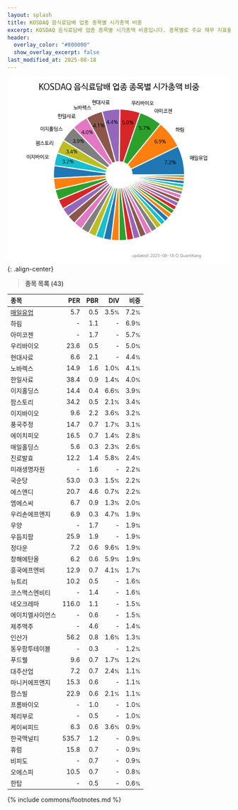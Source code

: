 ```yaml
---
layout: splash
title: KOSDAQ 음식료담배 업종 종목별 시가총액 비중
excerpt: KOSDAQ 음식료담배 업종 종목별 시가총액 비중입니다. 종목별로 주요 재무 지표를 함께 표시합니다.
header:
  overlay_color: "#800000"
  show_overlay_excerpt: false
last_modified_at: 2025-08-18
---
```



![KOSDAQ 음식료담배 업종 종목별 시가총액 비중](/stats/sector/images/kosdaq_업종_음식료담배_종목.png){: .align-center}


> **종목 목록 (43)**<a id="list"></a>

| **종목** | **PER** | **PBR** | **DIV** | **비중** |
| :------- | ------: | ------: | ------: | -------: |
| [매일유업](/267980/) | 5.7 | 0.5 | 3.5<small>%</small> | 7.2<small>%</small> |
| 하림 | - | 1.1 | - | 6.9<small>%</small> |
| 아미코젠 | - | 1.7 | - | 5.7<small>%</small> |
| 우리바이오 | 23.6 | 0.5 | - | 5.0<small>%</small> |
| 현대사료 | 6.6 | 2.1 | - | 4.4<small>%</small> |
| 노바렉스 | 14.9 | 1.6 | 1.0<small>%</small> | 4.1<small>%</small> |
| 한일사료 | 38.4 | 0.9 | 1.4<small>%</small> | 4.0<small>%</small> |
| 이지홀딩스 | 14.4 | 0.4 | 6.6<small>%</small> | 3.9<small>%</small> |
| 팜스토리 | 34.2 | 0.5 | 2.1<small>%</small> | 3.4<small>%</small> |
| 이지바이오 | 9.6 | 2.2 | 3.6<small>%</small> | 3.2<small>%</small> |
| 풍국주정 | 14.7 | 0.7 | 1.7<small>%</small> | 3.1<small>%</small> |
| 에이치피오 | 16.5 | 0.7 | 1.4<small>%</small> | 2.8<small>%</small> |
| 매일홀딩스 | 5.6 | 0.3 | 2.3<small>%</small> | 2.6<small>%</small> |
| 진로발효 | 12.2 | 1.4 | 5.8<small>%</small> | 2.4<small>%</small> |
| 미래생명자원 | - | 1.6 | - | 2.2<small>%</small> |
| 국순당 | 53.0 | 0.3 | 1.5<small>%</small> | 2.2<small>%</small> |
| 에스앤디 | 20.7 | 4.6 | 0.7<small>%</small> | 2.2<small>%</small> |
| 엠에스씨 | 6.7 | 0.9 | 1.3<small>%</small> | 2.0<small>%</small> |
| 우리손에프앤지 | 6.9 | 0.3 | 4.7<small>%</small> | 1.9<small>%</small> |
| 우양 | - | 1.7 | - | 1.9<small>%</small> |
| 우듬지팜 | 25.9 | 1.9 | - | 1.9<small>%</small> |
| 정다운 | 7.2 | 0.6 | 9.6<small>%</small> | 1.9<small>%</small> |
| 창해에탄올 | 6.2 | 0.6 | 5.9<small>%</small> | 1.9<small>%</small> |
| 흥국에프엔비 | 12.9 | 0.7 | 4.1<small>%</small> | 1.7<small>%</small> |
| 뉴트리 | 10.2 | 0.5 | - | 1.6<small>%</small> |
| 코스맥스엔비티 | - | 1.4 | - | 1.6<small>%</small> |
| 네오크레마 | 116.0 | 1.1 | - | 1.5<small>%</small> |
| 에이치엘사이언스 | - | 0.6 | - | 1.5<small>%</small> |
| 제주맥주 | - | 4.6 | - | 1.4<small>%</small> |
| 인산가 | 56.2 | 0.8 | 1.6<small>%</small> | 1.3<small>%</small> |
| 동우팜투테이블 | - | 0.3 | - | 1.2<small>%</small> |
| 푸드웰 | 9.6 | 0.7 | 1.7<small>%</small> | 1.2<small>%</small> |
| 대주산업 | 7.2 | 0.7 | 2.4<small>%</small> | 1.1<small>%</small> |
| 마니커에프앤지 | 15.3 | 0.6 | - | 1.1<small>%</small> |
| 팜스빌 | 22.9 | 0.6 | 2.1<small>%</small> | 1.1<small>%</small> |
| 프롬바이오 | - | 1.0 | - | 1.0<small>%</small> |
| 체리부로 | - | 0.5 | - | 1.0<small>%</small> |
| 케이씨피드 | 6.3 | 0.6 | 3.6<small>%</small> | 0.9<small>%</small> |
| 한국맥널티 | 535.7 | 1.2 | - | 0.9<small>%</small> |
| 휴럼 | 15.8 | 0.7 | - | 0.9<small>%</small> |
| 비피도 | - | 0.7 | - | 0.9<small>%</small> |
| 오에스피 | 10.5 | 0.7 | - | 0.8<small>%</small> |
| 한탑 | - | 0.5 | - | 0.6<small>%</small> |

{% include commons/footnotes.md %}